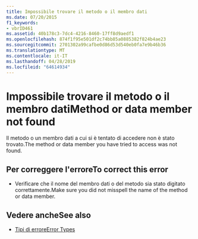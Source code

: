 ```yaml
---
title: Impossibile trovare il metodo o il membro dati
ms.date: 07/20/2015
f1_keywords:
- vbrID461
ms.assetid: 40b178c3-7dc4-4216-8460-17ff8d9aedf1
ms.openlocfilehash: 874f1f95e501df2c74bb85a0885382f824b4ae23
ms.sourcegitcommit: 2701302a99cafbe0d86d53d540eb0fa7e9b46b36
ms.translationtype: MT
ms.contentlocale: it-IT
ms.lasthandoff: 04/28/2019
ms.locfileid: "64614934"
---
```

# <a name="method-or-data-member-not-found"></a><span data-ttu-id="6a3cd-102">Impossibile trovare il metodo o il membro dati</span><span class="sxs-lookup"><span data-stu-id="6a3cd-102">Method or data member not found</span></span>
<span data-ttu-id="6a3cd-103">Il metodo o un membro dati a cui si è tentato di accedere non è stato trovato.</span><span class="sxs-lookup"><span data-stu-id="6a3cd-103">The method or data member you have tried to access was not found.</span></span>  
  
## <a name="to-correct-this-error"></a><span data-ttu-id="6a3cd-104">Per correggere l'errore</span><span class="sxs-lookup"><span data-stu-id="6a3cd-104">To correct this error</span></span>  
  
- <span data-ttu-id="6a3cd-105">Verificare che il nome del membro dati o del metodo sia stato digitato correttamente.</span><span class="sxs-lookup"><span data-stu-id="6a3cd-105">Make sure you did not misspell the name of the method or data member.</span></span>  
  
## <a name="see-also"></a><span data-ttu-id="6a3cd-106">Vedere anche</span><span class="sxs-lookup"><span data-stu-id="6a3cd-106">See also</span></span>

- [<span data-ttu-id="6a3cd-107">Tipi di errore</span><span class="sxs-lookup"><span data-stu-id="6a3cd-107">Error Types</span></span>](../../visual-basic/programming-guide/language-features/error-types.md)
